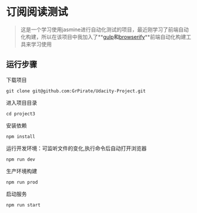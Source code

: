 # 订阅阅读测试

> 这是一个学习使用jasmine进行自动化测试的项目，最近刚学习了前端自动化构建，所以在该项目中我加入了**[gulp](https://www.gulpjs.com.cn/)**和**[browserify](http://browserify.org/)**前端自动化构建工具来学习使用

## 运行步骤

下载项目

```
git clone git@github.com:GrPirate/Udacity-Project.git
```

进入项目目录
```
cd project3
```

安装依赖

```
npm install
```

运行开发环境：可监听文件的变化,执行命令后自动打开浏览器
```
npm run dev
```

生产环境构建

```
npm run prod
```

启动服务
```
npm run start
```







